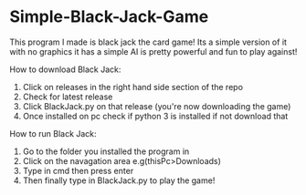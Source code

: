 # Simple-Black-Jack-Game
This program I made is black jack the card game! Its a simple version of it with no graphics it has a simple AI is pretty powerful and fun to play against!

How to download Black Jack:

1. Click on releases in the right hand side section of the repo
2. Check for latest release
3. Click BlackJack.py on that release (you're now downloading the game)
4. Once installed on pc check if python 3 is installed if not download that

How to run Black Jack:

1. Go to the folder you installed the program in
2. Click on the navagation area e.g(thisPc>Downloads)
3. Type in cmd then press enter
4. Then finally type in BlackJack.py to play the game!
